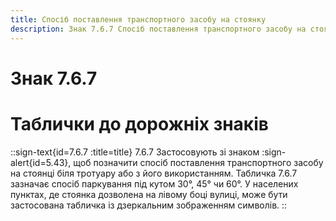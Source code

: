```yaml
---
title: Спосіб поставлення транспортного засобу на стоянку
description: Знак 7.6.7 Спосіб поставлення транспортного засобу на стоянку
---
```

# Знак 7.6.7
# Таблички до дорожніх знаків
::sign-text{id=7.6.7 :title=title}
7.6.7 Застосовують зі знаком :sign-alert{id=5.43}, щоб позначити спосіб поставлення транспортного засобу на стоянці біля тротуару або з його використанням.
Табличка 7.6.7 зазначає спосіб паркування під кутом 30°, 45° чи 60°.
У населених пунктах, де стоянка дозволена на лівому боці вулиці, може бути застосована табличка із дзеркальним зображенням символів.
::